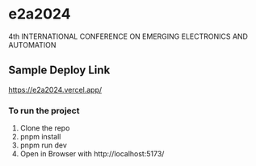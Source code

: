 # e2a2024
4th INTERNATIONAL CONFERENCE ON EMERGING ELECTRONICS AND AUTOMATION

## Sample Deploy Link 
https://e2a2024.vercel.app/

### To run the project 
1. Clone the repo
2. pnpm install
3. pnpm run dev
4. Open in Browser with http://localhost:5173/
